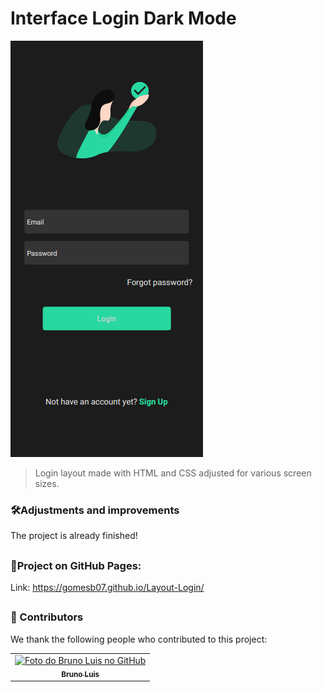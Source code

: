 # Interface Login Dark Mode


<img src="assets-cmplt-lyt1/lyt-1.png">

> Login layout made with HTML and CSS adjusted for various screen sizes.

### 🛠Adjustments and improvements

The project is already finished!
##

### 📄Project on GitHub Pages:
    
 Link: https://gomesb07.github.io/Layout-Login/

##
### 🤝 Contributors

We thank the following people who contributed to this project:

<table>
  <tr>
    <td align="center">
      <a href="#">
        <img src="https://user-images.githubusercontent.com/93354781/139967887-3c73c17c-d82b-4b46-ac35-40669f06e941.gif" width="200px;" alt="Foto do Bruno Luis no GitHub"/><br>
        <sub>
          <b>Bruno Luis</b>
        </sub>
      </a>
    </td>
  </tr>
</table>


